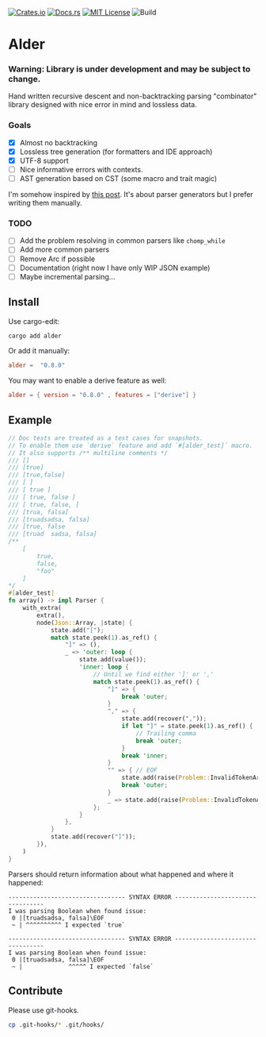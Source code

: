 [![Crates.io](https://img.shields.io/crates/v/alder.svg)](https://crates.io/crates/alder)
[![Docs.rs](https://docs.rs/alder/badge.svg)](https://docs.rs/alder)
[![MIT License](https://img.shields.io/badge/license-MIT-blue.svg)](https://raw.githubusercontent.com/rust-lang/docs.rs/master/LICENSE)
![Build](https://github.com/frondeus/alder/workflows/Build/badge.svg)

# Alder

### Warning: Library is under development and may be subject to change.

Hand written recursive descent and non-backtracking parsing "combinator" library designed with nice error in mind
and lossless data.

### Goals
* [x] Almost no backtracking
* [x] Lossless tree generation (for formatters and IDE approach)
* [x] UTF-8 support
* [ ] Nice informative errors with contexts.
* [ ] AST generation based on CST (some macro and trait magic)

I'm somehow inspired by [this post](https://matklad.github.io/2018/06/06/modern-parser-generator.html). It's about parser generators but I prefer writing them manually.

### TODO
* [ ] Add the problem resolving in common parsers like `chomp_while`
* [ ] Add more common parsers
* [ ] Remove Arc if possible
* [ ] Documentation (right now I have only WIP JSON example)
* [ ] Maybe incremental parsing...

## Install
Use cargo-edit:
```sh
cargo add alder
```

Or add it manually:
```toml
alder =  "0.8.0"
```

You may want to enable a derive feature as well:

```toml
alder = { version = "0.8.0" , features = ["derive"] }
```

## Example
```rust
// Doc tests are treated as a test cases for snapshots.
// To enable them use `derive` feature and add `#[alder_test]` macro.
// It also supports /** multiline comments */
/// []
/// [true]
/// [true,false]
/// [ ]
/// [ true ]
/// [ true, false ]
/// [ true, false, ]
/// [trua, falsa]
/// [truadsadsa, falsa]
/// [true, false
/// [truad  sadsa, falsa]
/**
    [
        true,
        false,
        "foo"
    ]
*/
#[alder_test]
fn array() -> impl Parser {
    with_extra(
        extra(),
        node(Json::Array, |state| {
            state.add("[");
            match state.peek(1).as_ref() {
                "]" => (),
                _ => 'outer: loop {
                    state.add(value());
                    'inner: loop {
                        // Until we find either ']' or ','
                        match state.peek(1).as_ref() {
                            "]" => {
                                break 'outer;
                            }
                            "," => {
                                state.add(recover(","));
                                if let "]" = state.peek(1).as_ref() {
                                    // Trailing comma
                                    break 'outer;
                                }
                                break 'inner;
                            }
                            "" => { // EOF
                                state.add(raise(Problem::InvalidTokenArray, 1));
                                break 'outer;
                            }
                            _ => state.add(raise(Problem::InvalidTokenArray, 1)),
                        };
                    }
                },
            }
            state.add(recover("]"));
        }),
    )
}
```

Parsers should return information about what happened and where it happened:
```
--------------------------------- SYNTAX ERROR ---------------------------------
I was parsing Boolean when found issue:
 0 |[truadsadsa, falsa]\EOF
 ~ | ^^^^^^^^^^ I expected `true`

--------------------------------- SYNTAX ERROR ---------------------------------
I was parsing Boolean when found issue:
 0 |[truadsadsa, falsa]\EOF
 ~ |             ^^^^^ I expected `false`
```

## Contribute
Please use git-hooks.
```sh
cp .git-hooks/* .git/hooks/
```
